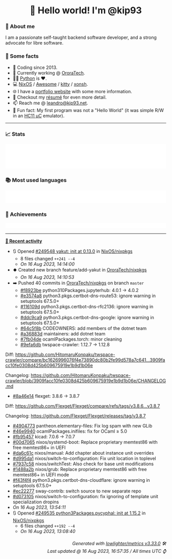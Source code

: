 <!-- README template, populated using this action:
     https://github.com/kip93/kip93/blob/main/.github/workflows/readme.yml. -->

<h1 align="center">👋 Hello world! I'm @kip93</h1> <!-- LOGIN => username -->

### 👤 About me

I am a passionate self-taught backend software developer, and a strong advocate for libre software.


### 💬 Some facts

* 📅 Coding since 2013.
* 💼 Currently working @ [OroraTech](https://ororatech.com/).
* 👨‍💻 [Python](https://github.com/search?q=user%3Akip93&l=python) is ❤️. <!-- LOGIN => username -->
* 💻 [NixOS](https://github.com/NixOS/) /
     [Awesome](https://github.com/awesomeWM/) /
     [kitty](https://github.com/kovidgoyal/kitty/) /
     [xonsh](https://github.com/xonsh/).
* 🌐 I have a [portfolio website](https://kip93.net/) with some more information.
* 📝 Checkout my [résumé](https://kip93.net/resume/) for even more detail.
* 📫 Reach me @ [leandro@kip93.net](mailto:leandro@kip93.net).
* 🎲 Fun fact: My first program was not a "Hello World" (it was simple R/W in an [HC11 µC](https://en.wikipedia.org/wiki/68HC11) emulator).


-----------------------------------------------------------------------------------------------------------------------


### 📈 Stats

![](./stats.svg)


### 📚 Most used languages <!-- by percentage, in decreasing order -->

![](./languages.svg)


### 🏅 Achievements

![](./achievements.svg)


-----------------------------------------------------------------------------------------------------------------------


**[📰 Recent activity](https://github.com/kip93)**
* 🔃 Opened [#249548 yakut: init at 0.13.0](https://github.com/NixOS/nixpkgs/pull/249548) in [NixOS/nixpkgs](https://github.com/NixOS/nixpkgs)
  * 8 files changed `++241 --4`
  * *On 16 Aug 2023, 14:14:00*
* ⏺️ Created new branch feature/add-yakut in [OroraTech/nixpkgs](https://github.com/OroraTech/nixpkgs)
  * *On 16 Aug 2023, 14:10:53*
* ➡️ Pushed 40 commits in [OroraTech/nixpkgs](https://github.com/OroraTech/nixpkgs) on branch `master`
  * [#f8923be](https://github.com/OroraTech/nixpkgs/commit/f8923be) python310Packages.jupyterhub: 4.0.1 -&gt; 4.0.2
  * [#e3574a8](https://github.com/OroraTech/nixpkgs/commit/e3574a8) python3.pkgs.certbot-dns-route53: ignore warning in setuptools 67.5.0+
  * [#116109d](https://github.com/OroraTech/nixpkgs/commit/116109d) python3.pkgs.certbot-dns-rfc2136: ignore warning in setuptools 67.5.0+
  * [#ddc9ca9](https://github.com/OroraTech/nixpkgs/commit/ddc9ca9) python3.pkgs.certbot-dns-google: ignore warning in setuptools 67.5.0+
  * [#64c5f8b](https://github.com/OroraTech/nixpkgs/commit/64c5f8b) CODEOWNERS: add members of the dotnet team
  * [#a36883d](https://github.com/OroraTech/nixpkgs/commit/a36883d) maintainers: add dotnet team
  * [#7fb04de](https://github.com/OroraTech/nixpkgs/commit/7fb04de) ocamlPackages.torch: minor cleaning
  * [#9efa6db](https://github.com/OroraTech/nixpkgs/commit/9efa6db) twspace-crawler: 1.12.7 -&gt; 1.12.8

Diff: https://github.com/HitomaruKonpaku/twspace-crawler/compare/bc1626996076f4e73890dc80b2fe99d578a7c641...3909facc10fe0308d425b609675919e1b9d1b06e

Changelog: https://github.com/HitomaruKonpaku/twspace-crawler/blob/3909facc10fe0308d425b609675919e1b9d1b06e/CHANGELOG.md
  * [#8a46e14](https://github.com/OroraTech/nixpkgs/commit/8a46e14) flexget: 3.8.6 -&gt; 3.8.7

Diff: https://github.com/Flexget/Flexget/compare/refs/tags/v3.8.6...v3.8.7

Changelog: https://github.com/Flexget/Flexget/releases/tag/v3.8.7
  * [#4904773](https://github.com/OroraTech/nixpkgs/commit/4904773) pantheon.elementary-files: Fix log spam with new GLib
  * [#46e9940](https://github.com/OroraTech/nixpkgs/commit/46e9940) ocamlPackages.inifiles: fix for OCaml ≥ 5.0
  * [#fb95457](https://github.com/OroraTech/nixpkgs/commit/fb95457) kicad: 7.0.6 -&gt; 7.0.7
  * [#00d7065](https://github.com/OroraTech/nixpkgs/commit/00d7065) nixos/systemd-boot: Replace proprietary memtest86 with free memtest86+ in UEFI
  * [#da6c61c](https://github.com/OroraTech/nixpkgs/commit/da6c61c) nixos/manual: Add chapter about instance unit overrides
  * [#d995da1](https://github.com/OroraTech/nixpkgs/commit/d995da1) nixos/switch-to-configuration: Fix unit location in toplevel
  * [#7937c58](https://github.com/OroraTech/nixpkgs/commit/7937c58) nixos/switchTest: Also check for base unit modifications
  * [#1488a2b](https://github.com/OroraTech/nixpkgs/commit/1488a2b) nixos/grub: Replace proprietary memtest86 with free memtest86+ in UEFI mode
  * [#f43f4f4](https://github.com/OroraTech/nixpkgs/commit/f43f4f4) python3.pkgs.certbot-dns-cloudflare: ignore warning in setuptools 67.5.0+
  * [#ec22277](https://github.com/OroraTech/nixpkgs/commit/ec22277) sway-contrib: switch source to new separate repo
  * [#d073105](https://github.com/OroraTech/nixpkgs/commit/d073105) nixos/switch-to-configuration: fix ignoring of template unit specialization dropins
  * *On 16 Aug 2023, 13:54:11*
* 🔃 Opened [#249535 python3Packages.pycyphal: init at 1.15.2](https://github.com/NixOS/nixpkgs/pull/249535) in [NixOS/nixpkgs](https://github.com/NixOS/nixpkgs)
  * 6 files changed `++192 --4`
  * *On 16 Aug 2023, 13:08:40*
 <!-- Last activity -->


<h6 align="right"><em>
    Generated with <a href="https://github.com/lowlighter/metrics/tree/latest/">lowlighter/metrics v3.33.0</a> 🛠️<br> <!-- VERSION => MAJOR.minor.patch -->
    Last updated @ 16 Aug 2023, 16:57:35 / All times UTC ⌚ <!-- meta.generated => DD/MM/YYYY, hh:mm -->
</em></h6>
